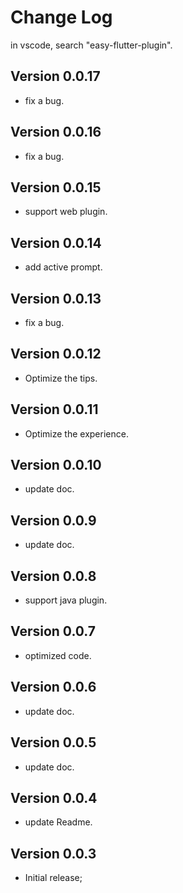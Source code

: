 # Change Log
in vscode, search "easy-flutter-plugin".

## Version 0.0.17

* fix a bug.

## Version 0.0.16

* fix a bug.

## Version 0.0.15

* support web plugin.

## Version 0.0.14

* add active prompt.

## Version 0.0.13

* fix a bug.

## Version 0.0.12

* Optimize the tips.

## Version 0.0.11

* Optimize the experience.

## Version 0.0.10

* update doc.

## Version 0.0.9

* update doc.

## Version 0.0.8

* support java plugin.

## Version 0.0.7

* optimized code.

## Version 0.0.6

* update doc.

## Version 0.0.5

* update doc.

## Version 0.0.4

* update Readme.

## Version 0.0.3

* Initial release;
